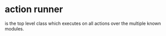 # action runner

is the top level class which executes on all actions over the multiple known modules.

